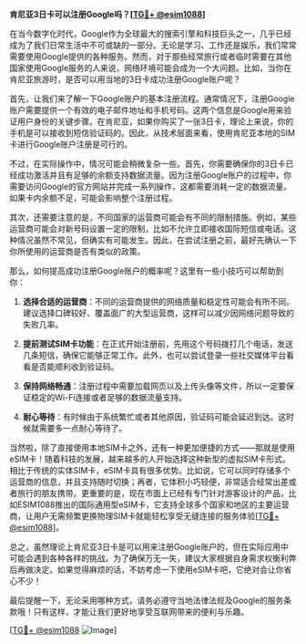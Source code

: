 **肯尼亚3日卡可以注册Google吗？[[TG💪+ @esim1088](https://t.me/s/esim1088)]**

在当今数字化时代，Google作为全球最大的搜索引擎和科技巨头之一，几乎已经成为了我们日常生活中不可或缺的一部分。无论是学习、工作还是娱乐，我们常常需要使用Google提供的各种服务。然而，对于那些经常旅行或者临时需要在其他国家使用Google服务的人来说，网络环境可能会成为一个大问题。比如，当你在肯尼亚旅游时，是否可以用当地的3日卡成功注册Google账户呢？

首先，让我们来了解一下Google账户的基本注册流程。通常情况下，注册Google账户需要提供一个有效的电子邮件地址和手机号码。这两个信息是Google用来验证用户身份的关键步骤。在肯尼亚，如果你购买了一张3日卡，理论上来说，你的手机是可以接收到短信验证码的。因此，从技术层面来看，使用肯尼亚本地的SIM卡进行Google账户注册是可行的。

不过，在实际操作中，情况可能会稍微复杂一些。首先，你需要确保你的3日卡已经成功激活并且有足够的余额支持数据流量。因为注册Google账户的过程中，你需要访问Google的官方网站并完成一系列操作，这都需要消耗一定的数据流量。如果卡内余额不足，可能会影响整个注册过程。

其次，还需要注意的是，不同国家的运营商可能会有不同的限制措施。例如，某些运营商可能会对新号码设置一定的限制，比如不允许立即接收国际短信或电话。这种情况虽然不常见，但确实有可能发生。因此，在尝试注册之前，最好先确认一下你所使用的运营商是否有类似的政策。

那么，如何提高成功注册Google账户的概率呢？这里有一些小技巧可以帮助到你：

1. **选择合适的运营商**：不同的运营商提供的网络质量和稳定性可能会有所不同。建议选择口碑较好、覆盖面广的大型运营商，这样可以减少因网络问题导致的失败几率。
   
2. **提前测试SIM卡功能**：在正式开始注册前，先用这个号码拨打几个电话，发送几条短信，确保它能够正常工作。此外，也可以尝试登录一些社交媒体平台看看是否能顺利收到验证码。

3. **保持网络畅通**：注册过程中需要加载网页以及上传头像等文件，所以一定要保证稳定的Wi-Fi连接或者足够的数据流量支持。

4. **耐心等待**：有时候由于系统繁忙或者其他原因，验证码可能会延迟到达。这时候就需要多一点耐心等待了。

当然啦，除了直接使用本地SIM卡之外，还有一种更加便捷的方式——那就是使用eSIM卡！随着科技的发展，越来越多的人开始选择这种新型的虚拟SIM卡形式。相比于传统的实体SIM卡，eSIM卡具有很多优势。比如说，它可以同时存储多个运营商的信息，并且支持随时切换；再者，它体积小巧轻便，非常适合经常出差或者旅行的朋友携带。更重要的是，现在市面上已经有专门针对游客设计的产品，比如ESIM1088推出的国际通用型eSIM卡，它支持全球多个国家和地区的主要运营商，让用户无需频繁更换物理SIM卡就能轻松享受无缝连接的服务体验[[TG💪+ @esim1088](https://t.me/s/esim1088)]。

总之，虽然理论上肯尼亚3日卡是可以用来注册Google账户的，但在实际应用中可能会遇到各种各样的挑战。为了确保万无一失，建议大家根据自身需求权衡利弊后再做决定。如果觉得麻烦的话，不妨考虑一下使用eSIM卡吧，它绝对会让你省心不少！

最后提醒一下，无论采用哪种方式，请务必遵守当地法律法规及Google的服务条款哦！只有这样，才能让我们更好地享受互联网带来的便利与乐趣。

[[TG💪+ @esim1088](https://t.me/s/esim1088) ![Image](https://i.postimg.cc/4NQfJmqS/Snipaste-2025-05-13-00-14-12.png)]